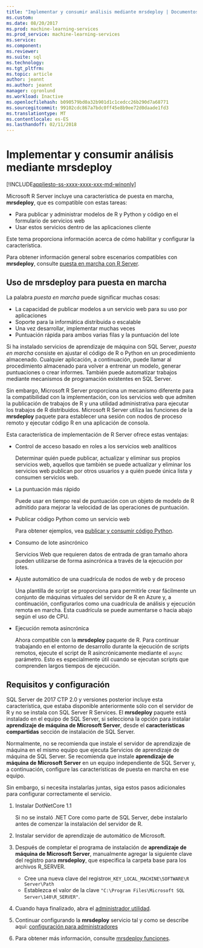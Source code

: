 ```yaml
---
title: "Implementar y consumir análisis mediante mrsdeploy | Documentos de Microsoft"
ms.custom: 
ms.date: 08/20/2017
ms.prod: machine-learning-services
ms.prod_service: machine-learning-services
ms.service: 
ms.component: 
ms.reviewer: 
ms.suite: sql
ms.technology: 
ms.tgt_pltfrm: 
ms.topic: article
author: jeannt
ms.author: jeannt
manager: cgronlund
ms.workload: Inactive
ms.openlocfilehash: b090579bd0a32b901d1c1cedcc26b290d7a68771
ms.sourcegitcommit: 99102cdc867a7bdc0ff45e8b9ee72d0daade1fd3
ms.translationtype: MT
ms.contentlocale: es-ES
ms.lasthandoff: 02/11/2018
---
```

# <a name="deploy-and-consume-analytics-using-mrsdeploy"></a>Implementar y consumir análisis mediante mrsdeploy
[!INCLUDE[appliesto-ss-xxxx-xxxx-xxx-md-winonly](../includes/appliesto-ss-xxxx-xxxx-xxx-md-winonly.md)]

Microsoft R Server incluye una característica de puesta en marcha, **mrsdeploy**, que es compatible con estas tareas:

+ Para publicar y administrar modelos de R y Python y código en el formulario de servicios web
+ Usar estos servicios dentro de las aplicaciones cliente

Este tema proporciona información acerca de cómo habilitar y configurar la característica.

Para obtener información general sobre escenarios compatibles con **mrsdeploy**, consulte [puesta en marcha con R Server](https://docs.microsoft.com/r-server/what-is-operationalization).

## <a name="using-mrsdeploy-for-operationalization"></a>Uso de mrsdeploy para puesta en marcha

La palabra *puesta en marcha* puede significar muchas cosas:

+ La capacidad de publicar modelos a un servicio web para su uso por aplicaciones
+ Soporte para la informática distribuida o escalable
+ Una vez desarrollar, implementar muchas veces
+ Puntuación rápida para ambos varias filas y la puntuación del lote

Si ha instalado servicios de aprendizaje de máquina con SQL Server, *puesta en marcha* consiste en ajustar el código de R o Python en un procedimiento almacenado. Cualquier aplicación, a continuación, puede llamar al procedimiento almacenado para volver a entrenar un modelo, generar puntuaciones o crear informes. También puede automatizar trabajos mediante mecanismos de programación existentes en SQL Server.

Sin embargo, Microsoft R Server proporciona un mecanismo diferente para la compatibilidad con la implementación, con los servicios web que admiten la publicación de trabajos de R y una utilidad administrativa para ejecutar los trabajos de R distribuidos. Microsoft R Server utiliza las funciones de la **mrsdeploy** paquete para establecer una sesión con nodos de proceso remoto y ejecutar código R en una aplicación de consola.

Esta característica de implementación de R Server ofrece estas ventajas:

+ Control de acceso basado en roles a los servicios web analíticos

    Determinar quién puede publicar, actualizar y eliminar sus propios servicios web, aquellos que también se puede actualizar y eliminar los servicios web publican por otros usuarios y a quién puede única lista y consumen servicios web.

+ La puntuación más rápido
  
  Puede usar en tiempo real de puntuación con un objeto de modelo de R admitido para mejorar la velocidad de las operaciones de puntuación.

+ Publicar código Python como un servicio web

  Para obtener ejemplos, vea [publicar y consumir código Python](./python/publish-consume-python-code.md).

+ Consumo de lote asincrónico

  Servicios Web que requieren datos de entrada de gran tamaño ahora pueden utilizarse de forma asincrónica a través de la ejecución por lotes.

+ Ajuste automático de una cuadrícula de nodos de web y de proceso

  Una plantilla de script se proporciona para permitirle crear fácilmente un conjunto de máquinas virtuales del servidor de R en Azure y, a continuación, configurarlos como una cuadrícula de análisis y ejecución remota en marcha. Esta cuadrícula se puede aumentarse o hacia abajo según el uso de CPU.

+ Ejecución remota asincrónica

    Ahora compatible con la **mrsdeploy** paquete de R. Para continuar trabajando en el entorno de desarrollo durante la ejecución de scripts remotos, ejecute el script de R asincrónicamente mediante el `async` parámetro. Esto es especialmente útil cuando se ejecutan scripts que comprenden largos tiempos de ejecución.

## <a name="requirements-and-configuration"></a>Requisitos y configuración

SQL Server de 2017 CTP 2.0 y versiones posterior incluye esta característica, que estaba disponible anteriormente sólo con el servidor de R y no se instala con SQL Server R Services. El **mrsdeploy** paquete está instalado en el equipo de SQL Server, si selecciona la opción para instalar **aprendizaje de máquina de Microsoft Server**, desde el **características compartidas** sección de instalación de SQL Server.

Normalmente, no se recomienda que instale el servidor de aprendizaje de máquina en el mismo equipo que ejecuta Servicios de aprendizaje de máquina de SQL Server. Se recomienda que instale **aprendizaje de máquina de Microsoft Server** en un equipo independiente de SQL Server y, a continuación, configure las características de puesta en marcha en ese equipo.

Sin embargo, si necesita instalarlas juntas, siga estos pasos adicionales para configurar correctamente el servicio.

1. Instalar DotNetCore 1.1

    Si no se instaló .NET Core como parte de SQL Server, debe instalarlo antes de comenzar la instalación del servidor de R.

2. Instalar servidor de aprendizaje de automático de Microsoft.

3. Después de completar el programa de instalación de **aprendizaje de máquina de Microsoft Server**, manualmente agregar la siguiente clave del registro para **mrsdeploy**, que especifica la carpeta base para los archivos R_SERVER. 

    + Cree una nueva clave del registro`H_KEY_LOCAL_MACHINE\SOFTWARE\R Server\Path`
    + Establezca el valor de la clave `"C:\Program Files\Microsoft SQL Server\140\R_SERVER"`.

4. Cuando haya finalizado, abra el [administrador utilidad](https://docs.microsoft.com/r-server/operationalize/configure-use-admin-utility).

5. Continuar configurando la **mrsdeploy** servicio tal y como se describe aquí: [configuración para administradores](https://docs.microsoft.com/r-server/operationalize/configure-start-for-administrators)

6. Para obtener más información, consulte [mrsdeploy funciones](https://docs.microsoft.com/r-server/r-reference/mrsdeploy/mrsdeploy-package).
